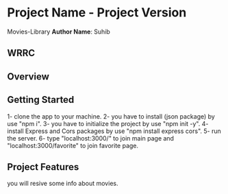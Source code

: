 # Project Name - Project Version
Movies-Library
**Author Name**: Suhib

## WRRC


## Overview

## Getting Started

1- clone the app to your machine.
2- you have to install (json package) by use "npm i".
3- you have to initialize the project by use "npm init -y".
4- install Express and Cors packages by use "npm install express cors".
5- run the server.
6- type "localhost:3000/" to join main page and "localhost:3000/favorite" to join favorite page.
## Project Features

you will resive some info about movies.